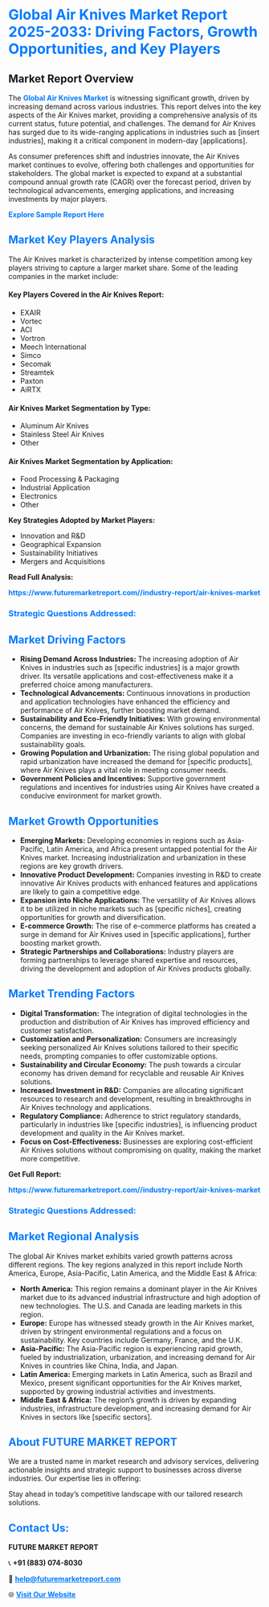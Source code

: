 <h1 style="color: #007BFF;">Global Air Knives Market Report 2025-2033: Driving Factors, Growth Opportunities, and Key Players</h1>

<section id="overview">
<h2>Market Report Overview</h2>
<p>The <a href="https://www.futuremarketreport.com//industry-report/air-knives-market" style="color: #007BFF; text-decoration: none;"><strong>Global Air Knives Market</strong></a> is witnessing significant growth, driven by increasing demand across various industries. This report delves into the key aspects of the Air Knives market, providing a comprehensive analysis of its current status, future potential, and challenges. The demand for Air Knives has surged due to its wide-ranging applications in industries such as [insert industries], making it a critical component in modern-day [applications].</p>
<p>As consumer preferences shift and industries innovate, the Air Knives market continues to evolve, offering both challenges and opportunities for stakeholders. The global market is expected to expand at a substantial compound annual growth rate (CAGR) over the forecast period, driven by technological advancements, emerging applications, and increasing investments by major players.</p>
</section>

<section id="overview">
<p><a href="https://www.futuremarketreport.com//request-sample/reportId=87713" style="color: #007BFF; text-decoration: none;"><strong>Explore Sample Report Here</strong></a></p>
</section>

<section id="key-players">
<h2 style="color: #007BFF;">Market Key Players Analysis</h2>
<p>The Air Knives market is characterized by intense competition among key players striving to capture a larger market share. Some of the leading companies in the market include:</p>
<h4>Key Players Covered in the Air Knives Report:</h4>
<ul><li>EXAIR</li><li>Vortec</li><li>ACI</li><li>Vortron</li><li>Meech International</li><li>Simco</li><li>Secomak</li><li>Streamtek</li><li>Paxton</li><li>AiRTX</li></ul>
<h4>Air Knives Market Segmentation by Type:</h4>
<ul><li>Aluminum Air Knives</li><li>Stainless Steel Air Knives</li><li>Other</li></ul>

<h4>Air Knives Market Segmentation by Application:</h4>
<ul><li>Food Processing &amp; Packaging</li><li>Industrial Application</li><li>Electronics</li><li>Other</li></ul>
<p><strong>Key Strategies Adopted by Market Players:</strong></p>
<ul>
<li>Innovation and R&D</li>
<li>Geographical Expansion</li>
<li>Sustainability Initiatives</li>
<li>Mergers and Acquisitions</li>
</ul>
</section>

<section>
<p><strong>Read Full Analysis: </strong></p><a href="https://www.futuremarketreport.com//industry-report/air-knives-market" style="color: #007BFF; text-decoration: none;"><strong>https://www.futuremarketreport.com//industry-report/air-knives-market</strong></a>
<h3 style="color: #007BFF;">Strategic Questions Addressed:</h3>
</section>

<section id="driving-factors">
<h2 style="color: #007BFF;">Market Driving Factors</h2>
<ul>
<li><strong>Rising Demand Across Industries:</strong> The increasing adoption of Air Knives in industries such as [specific industries] is a major growth driver. Its versatile applications and cost-effectiveness make it a preferred choice among manufacturers.</li>
<li><strong>Technological Advancements:</strong> Continuous innovations in production and application technologies have enhanced the efficiency and performance of Air Knives, further boosting market demand.</li>
<li><strong>Sustainability and Eco-Friendly Initiatives:</strong> With growing environmental concerns, the demand for sustainable Air Knives solutions has surged. Companies are investing in eco-friendly variants to align with global sustainability goals.</li>
<li><strong>Growing Population and Urbanization:</strong> The rising global population and rapid urbanization have increased the demand for [specific products], where Air Knives plays a vital role in meeting consumer needs.</li>
<li><strong>Government Policies and Incentives:</strong> Supportive government regulations and incentives for industries using Air Knives have created a conducive environment for market growth.</li>
</ul>
</section>

<section id="growth-opportunities">
<h2 style="color: #007BFF;">Market Growth Opportunities</h2>
<ul>
<li><strong>Emerging Markets:</strong> Developing economies in regions such as Asia-Pacific, Latin America, and Africa present untapped potential for the Air Knives market. Increasing industrialization and urbanization in these regions are key growth drivers.</li>
<li><strong>Innovative Product Development:</strong> Companies investing in R&D to create innovative Air Knives products with enhanced features and applications are likely to gain a competitive edge.</li>
<li><strong>Expansion into Niche Applications:</strong> The versatility of Air Knives allows it to be utilized in niche markets such as [specific niches], creating opportunities for growth and diversification.</li>
<li><strong>E-commerce Growth:</strong> The rise of e-commerce platforms has created a surge in demand for Air Knives used in [specific applications], further boosting market growth.</li>
<li><strong>Strategic Partnerships and Collaborations:</strong> Industry players are forming partnerships to leverage shared expertise and resources, driving the development and adoption of Air Knives products globally.</li>
</ul>
</section>

<section id="trending-factors">
<h2 style="color: #007BFF;">Market Trending Factors</h2>
<ul>
<li><strong>Digital Transformation:</strong> The integration of digital technologies in the production and distribution of Air Knives has improved efficiency and customer satisfaction.</li>
<li><strong>Customization and Personalization:</strong> Consumers are increasingly seeking personalized Air Knives solutions tailored to their specific needs, prompting companies to offer customizable options.</li>
<li><strong>Sustainability and Circular Economy:</strong> The push towards a circular economy has driven demand for recyclable and reusable Air Knives solutions.</li>
<li><strong>Increased Investment in R&D:</strong> Companies are allocating significant resources to research and development, resulting in breakthroughs in Air Knives technology and applications.</li>
<li><strong>Regulatory Compliance:</strong> Adherence to strict regulatory standards, particularly in industries like [specific industries], is influencing product development and quality in the Air Knives market.</li>
<li><strong>Focus on Cost-Effectiveness:</strong> Businesses are exploring cost-efficient Air Knives solutions without compromising on quality, making the market more competitive.</li>
</ul>
</section>

<section>
<p><strong>Get Full Report: </strong></p><a href="https://www.futuremarketreport.com//industry-report/air-knives-market" style="color: #007BFF; text-decoration: none;"><strong>https://www.futuremarketreport.com//industry-report/air-knives-market</strong></a>
<h3 style="color: #007BFF;">Strategic Questions Addressed:</h3>
</section>


<section id="regional-analysis">
<h2 style="color: #007BFF;">Market Regional Analysis</h2>
<p>The global Air Knives market exhibits varied growth patterns across different regions. The key regions analyzed in this report include North America, Europe, Asia-Pacific, Latin America, and the Middle East & Africa:</p>
<ul>
<li><strong>North America:</strong> This region remains a dominant player in the Air Knives market due to its advanced industrial infrastructure and high adoption of new technologies. The U.S. and Canada are leading markets in this region.</li>
<li><strong>Europe:</strong> Europe has witnessed steady growth in the Air Knives market, driven by stringent environmental regulations and a focus on sustainability. Key countries include Germany, France, and the U.K.</li>
<li><strong>Asia-Pacific:</strong> The Asia-Pacific region is experiencing rapid growth, fueled by industrialization, urbanization, and increasing demand for Air Knives in countries like China, India, and Japan.</li>
<li><strong>Latin America:</strong> Emerging markets in Latin America, such as Brazil and Mexico, present significant opportunities for the Air Knives market, supported by growing industrial activities and investments.</li>
<li><strong>Middle East & Africa:</strong> The region’s growth is driven by expanding industries, infrastructure development, and increasing demand for Air Knives in sectors like [specific sectors].</li>
</ul>
</section>

<footer>
<h2 style="color: #007BFF;">About FUTURE MARKET REPORT</h2>
<p>We are a trusted name in market research and advisory services, delivering actionable insights and strategic support to businesses across diverse industries. Our expertise lies in offering:</p>

<p>Stay ahead in today’s competitive landscape with our tailored research solutions.</p>

<h2 style="color: #007BFF;">Contact Us:</h2>
<p><strong>FUTURE MARKET REPORT</strong></p>
<p>📞 <strong>+91 (883) 074-8030</strong></p>
<p>📧 <strong><a href="mailto:help@futuremarketreport.com" style="color: #007BFF;">help@futuremarketreport.com</a></strong></p>
<p>🌐 <strong><a href="https://www.futuremarketreport.com/" style="color: #007BFF;">Visit Our Website</a></strong></p>
</footer>